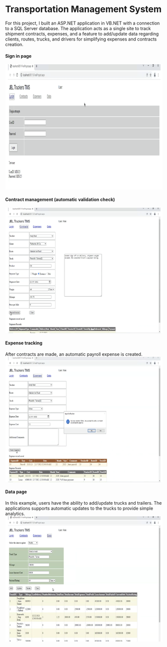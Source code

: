 # Transportation Management System

For this project, I built an ASP.NET application in VB.NET with a connection to a SQL Server database. The application acts as a single site to track shipment contracts, expenses, and a feature to add/update data regarding clients, routes, trucks, and drivers for simplifying expenses and contracts creation.

#### Sign in page
<img src="MIS325_sign-in.png" width="850" height="400">

#### Contract management (automatic validation check)
<img src="MIS325_contracts.png" width="850" height="400">

#### Expense tracking
After contracts are made, an automatic payroll expense is created.
<img src="MIS325_expenses.png" width="850" height="400">

#### Data page
In this example, users have the ability to add/update trucks and trailers. The applications supports automatic updates to the trucks to provide simple analytics.
<img src="MIS325_data_trucks.png" width="850" height="400">
